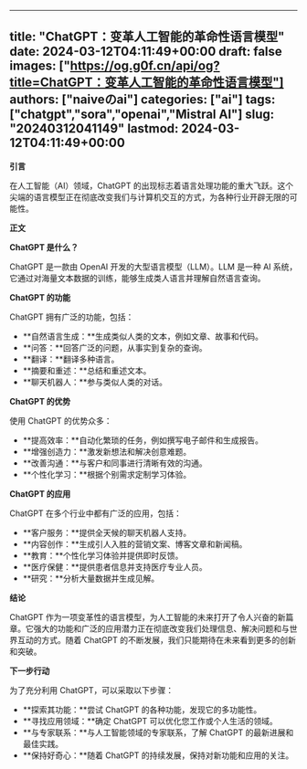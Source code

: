 
---
title: "ChatGPT：变革人工智能的革命性语言模型"
date: 2024-03-12T04:11:49+00:00
draft: false
images: ["https://og.g0f.cn/api/og?title=ChatGPT：变革人工智能的革命性语言模型"]
authors: ["naiveのai"]
categories: ["ai"]
tags: ["chatgpt","sora","openai","Mistral AI"]
slug: "20240312041149"
lastmod: 2024-03-12T04:11:49+00:00
---
**引言**

在人工智能（AI）领域，ChatGPT 的出现标志着语言处理功能的重大飞跃。这个尖端的语言模型正在彻底改变我们与计算机交互的方式，为各种行业开辟无限的可能性。

**正文**

**ChatGPT 是什么？**

ChatGPT 是一款由 OpenAI 开发的大型语言模型（LLM）。LLM 是一种 AI 系统，它通过对海量文本数据的训练，能够生成类人语言并理解自然语言查询。

**ChatGPT 的功能**

ChatGPT 拥有广泛的功能，包括：

* **自然语言生成：**生成类似人类的文本，例如文章、故事和代码。
* **问答：**回答广泛的问题，从事实到复杂的查询。
* **翻译：**翻译多种语言。
* **摘要和重述：**总结和重述文本。
* **聊天机器人：**参与类似人类的对话。

**ChatGPT 的优势**

使用 ChatGPT 的优势众多：

* **提高效率：**自动化繁琐的任务，例如撰写电子邮件和生成报告。
* **增强创造力：**激发新想法和解决创意难题。
* **改善沟通：**与客户和同事进行清晰有效的沟通。
* **个性化学习：**根据个别需求定制学习体验。

**ChatGPT 的应用**

ChatGPT 在多个行业中都有广泛的应用，包括：

* **客户服务：**提供全天候的聊天机器人支持。
* **内容创作：**生成引人入胜的营销文案、博客文章和新闻稿。
* **教育：**个性化学习体验并提供即时反馈。
* **医疗保健：**提供患者信息并支持医疗专业人员。
* **研究：**分析大量数据并生成见解。

**结论**

ChatGPT 作为一项变革性的语言模型，为人工智能的未来打开了令人兴奋的新篇章。它强大的功能和广泛的应用潜力正在彻底改变我们处理信息、解决问题和与世界互动的方式。随着 ChatGPT 的不断发展，我们只能期待在未来看到更多的创新和突破。

**下一步行动**

为了充分利用 ChatGPT，可以采取以下步骤：

* **探索其功能：**尝试 ChatGPT 的各种功能，发现它的多功能性。
* **寻找应用领域：**确定 ChatGPT 可以优化您工作或个人生活的领域。
* **与专家联系：**与人工智能领域的专家联系，了解 ChatGPT 的最新进展和最佳实践。
* **保持好奇心：**随着 ChatGPT 的持续发展，保持对新功能和应用的关注。
